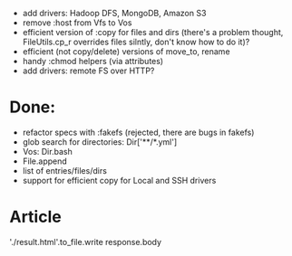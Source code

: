 - add drivers: Hadoop DFS, MongoDB, Amazon S3
- remove :host from Vfs to Vos
- efficient version of :copy for files and dirs (there's a problem thought, FileUtils.cp_r overrides files silntly, don't know how to do it)?
- efficient (not copy/delete) versions of move_to, rename
- handy :chmod helpers (via attributes)
- add drivers: remote FS over HTTP?

# Done:

- refactor specs with :fakefs (rejected, there are bugs in fakefs)
- glob search for directories: Dir['**/*.yml']
- Vos: Dir.bash
- File.append
- list of entries/files/dirs
- support for efficient copy for Local and SSH drivers

# Article

  './result.html'.to_file.write response.body